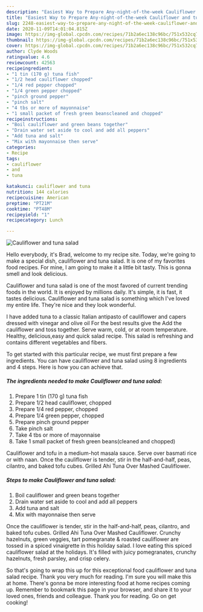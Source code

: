 ```yaml
---
description: "Easiest Way to Prepare Any-night-of-the-week Cauliflower and tuna salad"
title: "Easiest Way to Prepare Any-night-of-the-week Cauliflower and tuna salad"
slug: 2248-easiest-way-to-prepare-any-night-of-the-week-cauliflower-and-tuna-salad
date: 2020-11-09T14:01:04.815Z
image: https://img-global.cpcdn.com/recipes/71b2a6ec138c96bc/751x532cq70/cauliflower-and-tuna-salad-recipe-main-photo.jpg
thumbnail: https://img-global.cpcdn.com/recipes/71b2a6ec138c96bc/751x532cq70/cauliflower-and-tuna-salad-recipe-main-photo.jpg
cover: https://img-global.cpcdn.com/recipes/71b2a6ec138c96bc/751x532cq70/cauliflower-and-tuna-salad-recipe-main-photo.jpg
author: Clyde Woods
ratingvalue: 4.6
reviewcount: 42563
recipeingredient:
- "1 tin (170 g) tuna fish"
- "1/2 head cauliflower chopped"
- "1/4 red pepper chopped"
- "1/4 green pepper chopped"
- "pinch ground pepper"
- "pinch salt"
- "4 tbs or more of mayonnaise"
- "1 small packet of fresh green beanscleaned and chopped"
recipeinstructions:
- "Boil cauliflower and green beans together"
- "Drain water set aside to cool and add all peppers"
- "Add tuna and salt"
- "Mix with mayonnaise then serve"
categories:
- Recipe
tags:
- cauliflower
- and
- tuna

katakunci: cauliflower and tuna 
nutrition: 144 calories
recipecuisine: American
preptime: "PT21M"
cooktime: "PT48M"
recipeyield: "1"
recipecategory: Lunch

---
```



![Cauliflower and tuna salad](https://img-global.cpcdn.com/recipes/71b2a6ec138c96bc/751x532cq70/cauliflower-and-tuna-salad-recipe-main-photo.jpg)

Hello everybody, it's Brad, welcome to my recipe site. Today, we're going to make a special dish, cauliflower and tuna salad. It is one of my favorites food recipes. For mine, I am going to make it a little bit tasty. This is gonna smell and look delicious.

Cauliflower and tuna salad is one of the most favored of current trending foods in the world. It is enjoyed by millions daily. It's simple, it is fast, it tastes delicious. Cauliflower and tuna salad is something which I've loved my entire life. They're nice and they look wonderful.

I have added tuna to a classic Italian antipasto of cauliflower and capers dressed with vinegar and olive oil For the best results give the Add the cauliflower and toss together. Serve warm, cold, or at room temperature. Healthy, delicious,easy and quick salad recipe. This salad is refreshing and contains different vegetables and fibers.


To get started with this particular recipe, we must first prepare a few ingredients. You can have cauliflower and tuna salad using 8 ingredients and 4 steps. Here is how you can achieve that.

<!--inarticleads1-->

##### The ingredients needed to make Cauliflower and tuna salad:

1. Prepare 1 tin (170 g) tuna fish
1. Prepare 1/2 head cauliflower, chopped
1. Prepare 1/4 red pepper, chopped
1. Prepare 1/4 green pepper, chopped
1. Prepare pinch ground pepper
1. Take pinch salt
1. Take 4 tbs or more of mayonnaise
1. Take 1 small packet of fresh green beans(cleaned and chopped)


Cauliflower and tofu in a medium-hot masala sauce. Serve over basmati rice or with naan. Once the cauliflower is tender, stir in the half-and-half, peas, cilantro, and baked tofu cubes. Grilled Ahi Tuna Over Mashed Cauliflower. 

<!--inarticleads2-->

##### Steps to make Cauliflower and tuna salad:

1. Boil cauliflower and green beans together
1. Drain water set aside to cool and add all peppers
1. Add tuna and salt
1. Mix with mayonnaise then serve


Once the cauliflower is tender, stir in the half-and-half, peas, cilantro, and baked tofu cubes. Grilled Ahi Tuna Over Mashed Cauliflower. Crunchy hazelnuts, green veggies, tart pomegranate &amp; roasted cauliflower are tossed in a spiced vinaigrette in this holiday salad. I love eating this spiced cauliflower salad at the holidays. It&#39;s filled with juicy pomegranates, crunchy hazelnuts, fresh parsley, and crisp celery. 

So that's going to wrap this up for this exceptional food cauliflower and tuna salad recipe. Thank you very much for reading. I'm sure you will make this at home. There's gonna be more interesting food at home recipes coming up. Remember to bookmark this page in your browser, and share it to your loved ones, friends and colleague. Thank you for reading. Go on get cooking!
